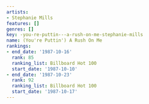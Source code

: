 ```yaml
---
artists:
- Stephanie Mills
features: []
genres: []
key: -you-re-puttin---a-rush-on-me-stephanie-mills
name: (You're Puttin') A Rush On Me
rankings:
- end_date: '1987-10-16'
  rank: 85
  ranking_list: Billboard Hot 100
  start_date: '1987-10-10'
- end_date: '1987-10-23'
  rank: 92
  ranking_list: Billboard Hot 100
  start_date: '1987-10-17'
---
```


